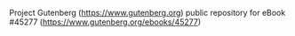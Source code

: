 Project Gutenberg (https://www.gutenberg.org) public repository for eBook #45277 (https://www.gutenberg.org/ebooks/45277)
